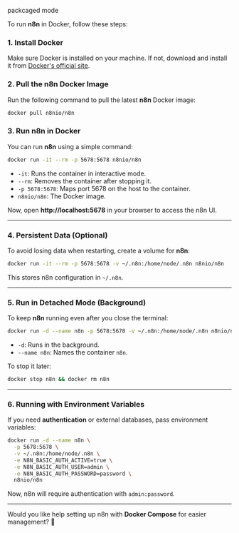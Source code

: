 packcaged mode

To run **n8n** in Docker, follow these steps:

### **1. Install Docker**
Make sure Docker is installed on your machine. If not, download and install it from [Docker's official site](https://www.docker.com/).

### **2. Pull the n8n Docker Image**
Run the following command to pull the latest **n8n** Docker image:

```sh
docker pull n8nio/n8n
```

### **3. Run n8n in Docker**
You can run **n8n** using a simple command:

```sh
docker run -it --rm -p 5678:5678 n8nio/n8n
```
- `-it`: Runs the container in interactive mode.
- `--rm`: Removes the container after stopping it.
- `-p 5678:5678`: Maps port 5678 on the host to the container.
- `n8nio/n8n`: The Docker image.

Now, open **http://localhost:5678** in your browser to access the n8n UI.

---

### **4. Persistent Data (Optional)**
To avoid losing data when restarting, create a volume for **n8n**:

```sh
docker run -it --rm -p 5678:5678 -v ~/.n8n:/home/node/.n8n n8nio/n8n
```
This stores n8n configuration in `~/.n8n`.

---

### **5. Run in Detached Mode (Background)**
To keep **n8n** running even after you close the terminal:

```sh
docker run -d --name n8n -p 5678:5678 -v ~/.n8n:/home/node/.n8n n8nio/n8n
```
- `-d`: Runs in the background.
- `--name n8n`: Names the container `n8n`.

To stop it later:

```sh
docker stop n8n && docker rm n8n
```

---

### **6. Running with Environment Variables**
If you need **authentication** or external databases, pass environment variables:

```sh
docker run -d --name n8n \
  -p 5678:5678 \
  -v ~/.n8n:/home/node/.n8n \
  -e N8N_BASIC_AUTH_ACTIVE=true \
  -e N8N_BASIC_AUTH_USER=admin \
  -e N8N_BASIC_AUTH_PASSWORD=password \
  n8nio/n8n
```
Now, n8n will require authentication with `admin:password`.

---

Would you like help setting up n8n with **Docker Compose** for easier management? 🚀
